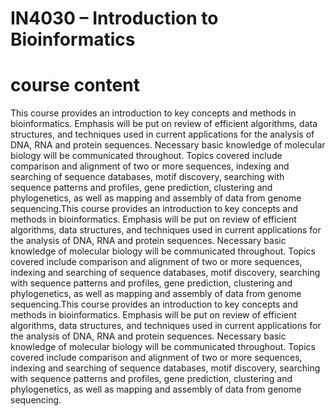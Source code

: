 # IN4030 – Introduction to Bioinformatics

# course content
This course provides an introduction to key concepts and methods in bioinformatics. Emphasis will be put on review of efficient algorithms, data structures, and techniques used in current applications for the analysis of DNA, RNA and protein sequences. Necessary basic knowledge of molecular biology will be communicated throughout. Topics covered include comparison and alignment of two or more sequences, indexing and searching of sequence databases, motif discovery, searching with sequence patterns and profiles, gene prediction, clustering and phylogenetics, as well as mapping and assembly of data from genome sequencing.This course provides an introduction to key concepts and methods in bioinformatics. Emphasis will be put on review of efficient algorithms, data structures, and techniques used in current applications for the analysis of DNA, RNA and protein sequences. Necessary basic knowledge of molecular biology will be communicated throughout. Topics covered include comparison and alignment of two or more sequences, indexing and searching of sequence databases, motif discovery, searching with sequence patterns and profiles, gene prediction, clustering and phylogenetics, as well as mapping and assembly of data from genome sequencing.This course provides an introduction to key concepts and methods in bioinformatics. Emphasis will be put on review of efficient algorithms, data structures, and techniques used in current applications for the analysis of DNA, RNA and protein sequences. Necessary basic knowledge of molecular biology will be communicated throughout. Topics covered include comparison and alignment of two or more sequences, indexing and searching of sequence databases, motif discovery, searching with sequence patterns and profiles, gene prediction, clustering and phylogenetics, as well as mapping and assembly of data from genome sequencing.